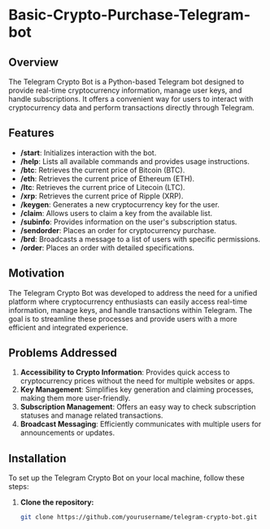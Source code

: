 # Basic-Crypto-Purchase-Telegram-bot

## Overview

The Telegram Crypto Bot is a Python-based Telegram bot designed to provide real-time cryptocurrency information, manage user keys, and handle subscriptions. It offers a convenient way for users to interact with cryptocurrency data and perform transactions directly through Telegram.

## Features

- **/start**: Initializes interaction with the bot.
- **/help**: Lists all available commands and provides usage instructions.
- **/btc**: Retrieves the current price of Bitcoin (BTC).
- **/eth**: Retrieves the current price of Ethereum (ETH).
- **/ltc**: Retrieves the current price of Litecoin (LTC).
- **/xrp**: Retrieves the current price of Ripple (XRP).
- **/keygen**: Generates a new cryptocurrency key for the user.
- **/claim**: Allows users to claim a key from the available list.
- **/subinfo**: Provides information on the user's subscription status.
- **/sendorder**: Places an order for cryptocurrency purchase.
- **/brd**: Broadcasts a message to a list of users with specific permissions.
- **/order**: Places an order with detailed specifications.

## Motivation

The Telegram Crypto Bot was developed to address the need for a unified platform where cryptocurrency enthusiasts can easily access real-time information, manage keys, and handle transactions within Telegram. The goal is to streamline these processes and provide users with a more efficient and integrated experience.

## Problems Addressed

1. **Accessibility to Crypto Information**: Provides quick access to cryptocurrency prices without the need for multiple websites or apps.
2. **Key Management**: Simplifies key generation and claiming processes, making them more user-friendly.
3. **Subscription Management**: Offers an easy way to check subscription statuses and manage related transactions.
4. **Broadcast Messaging**: Efficiently communicates with multiple users for announcements or updates.

## Installation

To set up the Telegram Crypto Bot on your local machine, follow these steps:

1. **Clone the repository:**

   ```bash
   git clone https://github.com/yourusername/telegram-crypto-bot.git
